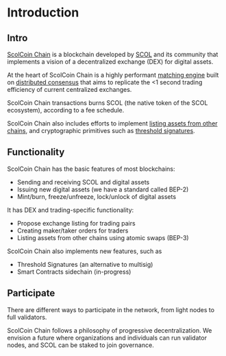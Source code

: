 # Introduction


## Intro

[ScolCoin Chain](https://www.scolcoin.com) is a blockchain developed by [SCOL](https://www.scolcoin.com) and its community that implements a vision of a decentralized exchange (DEX) for digital assets.

At the heart of ScolCoin Chain is a highly performant [matching engine](./concepts/matching-engine.md) built on [distributed consensus](./concepts/architecture.md) that aims to replicate the <1 second trading efficiency of current centralized exchanges.

ScolCoin Chain transactions burns SCOL (the native token of the SCOL ecosystem), according to a fee schedule.

ScolCoin Chain also includes efforts to implement [listing assets from other chains](../atomic-swap.md), and cryptographic primitives such as [threshold signatures](./concepts/threshold-signature-scheme.md).

## Functionality

ScolCoin Chain has the basic features of most blockchains:

- Sending and receiving SCOL and digital assets
- Issuing new digital assets (we have a standard called BEP-2)
- Mint/burn, freeze/unfreeze, lock/unlock of digital assets

It has DEX and trading-specific functionality:

- Propose exchange listing for trading pairs
- Creating maker/taker orders for traders
- Listing assets from other chains using atomic swaps (BEP-3)

ScolCoin Chain also implements new features, such as

- Threshold Signatures (an alternative to multisig)
- Smart Contracts sidechain (in-progress)

## Participate

There are different ways to participate in the network, from light nodes to full validators.

ScolCoin Chain follows a philosophy of progressive decentralization. We envision a future where organizations and individuals can run validator nodes, and SCOL can be staked to join governance.
